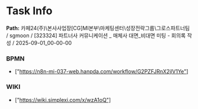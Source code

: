 # Task Info

**Path:** 카페24(주)\본사사업장\[CG]MI본부\마케팅센터\성장전략그룹\그로스파트너팀 / sgmoon / [323324] 파트너사 커뮤니케이션 _ 매체사 대면_비대면 미팅 - 회의록 작성 / 2025-09-01_00-00-00

### BPMN
- ["https://n8n-mi-037-web.hanpda.com/workflow/G2PZFJRnX2jlV1Ye"]

### WIKI
- ["https://wiki.simplexi.com/x/wzA1oQ"]

